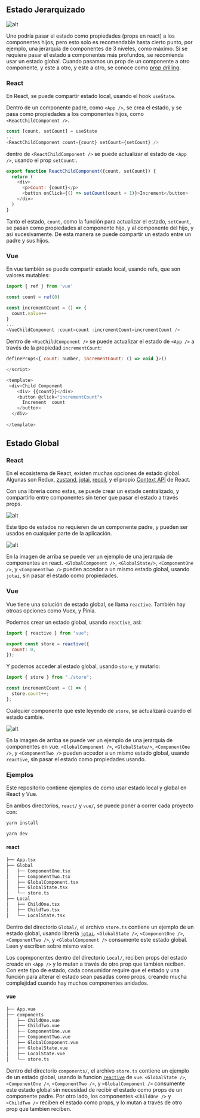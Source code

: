 ## Estado Jerarquizado

![alt](./react-state.png)

Uno podría pasar el estado como propiedades (props en react) a los componentes hijos, pero esto solo es recomendable hasta cierto punto, por ejemplo, una jerarquía de componentes de 3 niveles, como máximo. Si se requiere pasar el estado a componentes más profundos, se recomienda usar un estado global. Cuando pasamos un prop de un componente a otro componente, y este a otro, y este a otro, se conoce como [prop drilling](https://frontend.adaitw.org/docs/react/react23).

### React

En React, se puede compartir estado local, usando el hook `useState`.

Dentro de un componente padre, como  `<App />`, se crea el estado, y se pasa como propiedades a los componentes hijos, como `<ReactChildComponent />`.

```js
const [count, setCount] = useState
... 
<ReactChildComponent count={count} setCount={setCount} />
```

dentro de `<ReactChildComponent />` se puede actualizar el estado de `<App />`, usando el prop `setCount`:.

```js
export function ReactChildComponent({count, setCount}) {
  return (
    <div>
      <p>Count: {count}</p>
      <button onClick={() => setCount(count + 1)}>Increment</button>
    </div>
  )
}
```

Tanto el estado, `count`, como la función para actualizar el estado, `setCount`, se pasan como propiedades al componente hijo, y al componente del hijo, y así sucesivamente. De esta manera se puede compartir un estado entre un padre y sus hijos.

### Vue

En vue también se puede compartir estado local, usando refs, que son valores mutables:

```js
import { ref } from 'vue'

const count = ref(0)

const incrementCount = () => {
  count.value++
}
...
<VueChildComponent :count=count :incrementCount=incrementCount />
```

Dentro de `<VueChildComponent />` se puede actualizar el estado de `<App />` a través de la propiedad `incrementCount`:

```js
defineProps<{ count: number, incrementCount: () => void }>()

</script>

<template>
 <div>Child Component
    <div> {{count}}</div>
    <button @click="incrementCount">
      Increment  count
    </button> 
  </div>
 
</template>
```

## Estado Global

### React

En el ecosistema de React, existen muchas opciones de estado global. Algunas son Redux,
[zustand](https://github.com/pmndrs/zustand), [jotai](https://jotai.org/), [recoil](https://recoiljs.org/), y el propio [Context API](https://reactjs.org/docs/context.html) de React.

Con una libreria como estas, se puede crear un estade centralizado, y compartirlo entre componentes sin tener que pasar el estado a través props.

![alt](./global-state.png)

Este tipo de estados no requieren de un componente padre, y pueden ser usados en cualquier parte de la aplicación.

![alt](./react-tree.png)

En la imagen de arriba se puede ver un ejemplo de una jerarquía de componentes en react. `<GlobalComponent />`, `<GlobalState/>`, `<ComponentOne />`, y `<ComponentTwo />` pueden accedor a un mismo estado global, usando `jotai`, sin pasar el estado como propiedades.

### Vue

Vue tiene una solución de estado global, se llama `reactive`. También hay otroas opciones
como Vuex, y Pinia.

Podemos crear un estado global, usando `reactive`, asi:

```js
import { reactive } from "vue";

export const store = reactive({
  count: 0,
});
```

Y podemos acceder al estado global, usando `store`, y mutarlo:

```js
import { store } from "./store";

const incrementCount = () => {
  store.count++;
};
```

Cualquier componente que este leyendo de `store`, se actualizará cuando el estado cambie.

![alt](./vue-tree.png)

En la imagen de arriba se puede ver un ejemplo de una jerarquía de componentes en vue. `<GlobalComponent />`, `<GlobalState/>`, `<ComponentOne />`, y `<ComponentTwo />` pueden accedor a un mismo estado global, usando `reactive`, sin pasar el estado como propiedades usando.

### Ejemplos

Este repositorio contiene ejemplos de como usar estado local y global en React y Vue.

En ambos directorios, `react/` y `vue/`, se puede poner a correr cada proyecto con:

 ```bash
 yarn install
 ```

```bash
yarn dev
```

#### react

```bash
├── App.tsx
├── Global
│   ├── ComponentOne.tsx
│   ├── ComponentTwo.tsx
│   ├── GlobalComponent.tsx
│   ├── GlobalState.tsx
│   └── store.ts
├── Local
│   ├── ChildOne.tsx
│   ├── ChildTwo.tsx
│   └── LocalState.tsx
```

Dentro del directorio `Global/`, el archivo `store.ts` contiene un ejemplo de un estado global, usando librería [`jotai`](https://jotai.org/). `<GlobalState />`, `<ComponentOne />`, `<ComponentTwo />`, y `<GlobalComponent />` consumente este estado global. Leen y escriben sobre mismo valor.

Los copmponentes dentro del directorio `Local/`, reciben props del estado creado en `<App />` y lo mutan a través de otro prop que tambien reciben. Con este tipo de estado, cada consumidor require que el estado y una función para alterar el estado sean pasadas como props, creando mucha complejidad cuando hay muchos componentes anidados.

#### vue

```bash
├── App.vue
├── components
│   ├── ChildOne.vue
│   ├── ChildTwo.vue
│   ├── ComponentOne.vue
│   ├── ComponentTwo.vue
│   ├── GlobalComponent.vue
│   ├── GlobalState.vue
│   ├── LocalState.vue
│   └── store.ts
```

Dentro del directorio `components/`, el archivo `store.ts` contiene un ejemplo de un estado global, usando la funcion [`reactive`](https://v3.vuejs.org/guide/reactivity-fundamentals.html#reactive) de `vue`. `<GlobalState />`, `<ComponentOne />`, `<ComponentTwo />`, y `<GlobalComponent />` consumente este estado global sin necesidad de recibir el estado como props de un componente padre. Por otro lado, los componentes `<ChildOne />` y `<ChildTwo />` reciben el estado como props, y lo mutan a través de otro prop que tambien reciben.

